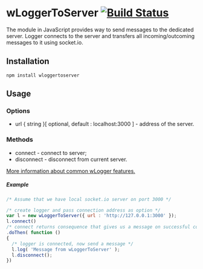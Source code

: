 # wLoggerToServer [![Build Status](https://travis-ci.org/Wandalen/wLoggerToServer.svg?branch=master)](https://travis-ci.org/Wandalen/wLoggerToServer)

The module in JavaScript provides way to send messages to the dedicated server.
Logger connects to the server and transfers all incoming/outcoming messages to it using socket.io.


## Installation
```terminal
npm install wloggertoserver
```
## Usage
### Options
* url { string }[ optional, default : localhost:3000 ] - address of the server.

### Methods
 * connect - connect to server;
 * disconnect - disconnect from current server.

[More information about common wLogger features.]( https://github.com/Wandalen/wLogger )

##### Example
```javascript
/* Assume that we have local socket.io server on port 3000 */

/* create logger and pass connection address as option */
var l = new wLoggerToServer({ url : 'http://127.0.0.1:3000' });
l.connect()
/* connect returns consequence that gives us a message on successful connection */
.doThen( function ()
{
  /* logger is connected, now send a message */
  l.log( 'Message from wLoggerToServer' );
  l.disconnect();
})
```






